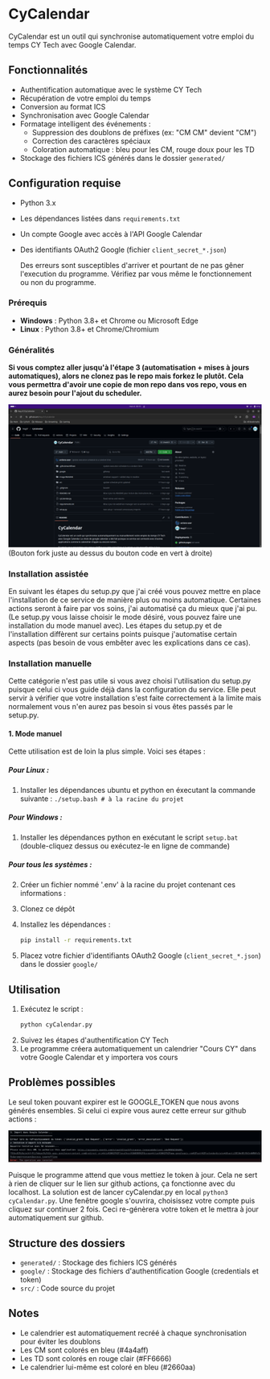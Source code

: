 # CyCalendar

CyCalendar est un outil qui synchronise automatiquement votre emploi du temps CY Tech avec Google Calendar.

## Fonctionnalités

- Authentification automatique avec le système CY Tech
- Récupération de votre emploi du temps
- Conversion au format ICS
- Synchronisation avec Google Calendar
- Formatage intelligent des événements :
  - Suppression des doublons de préfixes (ex: "CM CM" devient "CM")
  - Correction des caractères spéciaux
  - Coloration automatique : bleu pour les CM, rouge doux pour les TD
- Stockage des fichiers ICS générés dans le dossier `generated/`

## Configuration requise

- Python 3.x
- Les dépendances listées dans `requirements.txt`
- Un compte Google avec accès à l'API Google Calendar
- Des identifiants OAuth2 Google (fichier `client_secret_*.json`)

  Des erreurs sont susceptibles d'arriver et pourtant de ne pas gêner l'execution du programme. Vérifiez par vous même le fonctionnement ou non du programme.

### Prérequis

- **Windows** : Python 3.8+ et Chrome ou Microsoft Edge
- **Linux** : Python 3.8+ et Chrome/Chromium

### Généralités

**Si vous comptez aller jusqu'à l'étape 3 (automatisation + mises à jours automatiques), alors ne clonez pas le repo mais forkez le plutôt. Cela vous permettra d'avoir une copie de mon repo dans vos repo, vous en aurez besoin pour l'ajout du scheduler.**

![1741238356019](image/README/1741238356019.png)
(Bouton fork juste au dessus du bouton code en vert à droite)

### Installation assistée

En suivant les étapes du setup.py que j'ai créé vous pouvez mettre en place l'installation de ce service de manière plus ou moins automatique. Certaines actions seront à faire par vos soins, j'ai automatisé ça du mieux que j'ai pu. (Le setup.py vous laisse choisir le mode désiré, vous pouvez faire une installation du mode manuel avec). Les étapes du setup.py et de l'installation diffèrent sur certains points puisque j'automatise certain aspects (pas besoin de vous embêter avec les explications dans ce cas).

### Installation manuelle

Cette catégorie n'est pas utile si vous avez choisi l'utilisation du setup.py puisque celui ci vous guide déjà dans la configuration du service. Elle peut servir à vérifier que votre installation s'est faite correctement à la limite mais normalement vous n'en aurez pas besoin si vous êtes passés par le setup.py.

#### 1. Mode manuel

   Cette utilisation est de loin la plus simple. Voici ses étapes :

##### Pour Linux :

1. Installer les dépendances ubuntu et python en éxecutant la commande suivante : ``./setup.bash # à la racine du projet``

##### Pour Windows :

1. Installer les dépendances python en exécutant le script ``setup.bat`` (double-cliquez dessus ou exécutez-le en ligne de commande)

##### Pour tous les systèmes :

2. Créer un fichier nommé '.env' à la racine du projet contenant ces informations :
3. Clonez ce dépôt
4. Installez les dépendances :

   ```bash
   pip install -r requirements.txt
   ```
5. Placez votre fichier d'identifiants OAuth2 Google (`client_secret_*.json`) dans le dossier `google/`

## Utilisation

1. Exécutez le script :
   ```bash
   python cyCalendar.py
   ```
2. Suivez les étapes d'authentification CY Tech
3. Le programme créera automatiquement un calendrier "Cours CY" dans votre Google Calendar et y importera vos cours

## Problèmes possibles

Le seul token pouvant expirer est le GOOGLE_TOKEN que nous avons générés ensembles. Si celui ci expire vous aurez cette erreur sur github actions :

![1742893329665](image/README/1742893329665.png)

Puisque le programme attend que vous mettiez le token à jour. Cela ne sert à rien de cliquer sur le lien sur github actions, ça fonctionne avec du localhost. La solution est de lancer cyCalendar.py en local ``python3 cyCalendar.py``. Une fenêtre google s'ouvrira, choisissez votre compte puis cliquez sur continuer 2 fois. Ceci re-génèrera votre token et le mettra à jour automatiquement sur github.

## Structure des dossiers

- `generated/` : Stockage des fichiers ICS générés
- `google/` : Stockage des fichiers d'authentification Google (credentials et token)
- `src/` : Code source du projet

## Notes

- Le calendrier est automatiquement recréé à chaque synchronisation pour éviter les doublons
- Les CM sont colorés en bleu (#4a4aff)
- Les TD sont colorés en rouge clair (#FF6666)
- Le calendrier lui-même est coloré en bleu (#2660aa)
